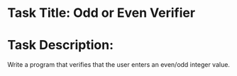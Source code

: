 # Task Title: Odd or Even Verifier 

# Task Description: 

Write a program that verifies that the user enters an even/odd integer value. 
